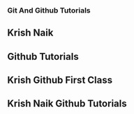 ### Git And Github Tutorials

## Krish Naik

## Github Tutorials

## Krish Github First Class
## Krish Naik Github Tutorials
